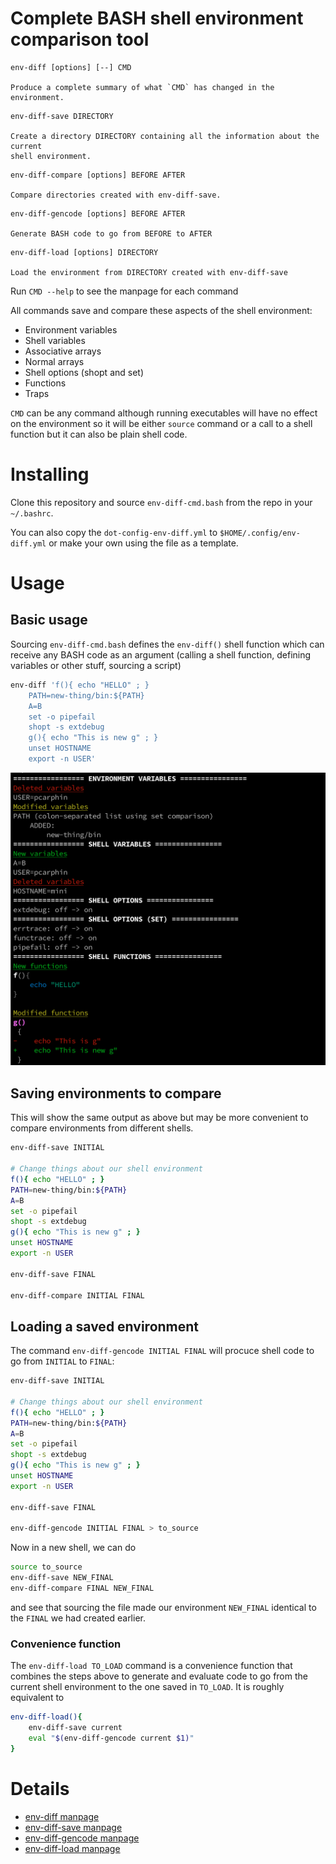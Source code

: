 # Complete BASH shell environment comparison tool

```
env-diff [options] [--] CMD

Produce a complete summary of what `CMD` has changed in the environment.
```

```
env-diff-save DIRECTORY

Create a directory DIRECTORY containing all the information about the current
shell environment.
```

```
env-diff-compare [options] BEFORE AFTER

Compare directories created with env-diff-save.
```

```
env-diff-gencode [options] BEFORE AFTER

Generate BASH code to go from BEFORE to AFTER
```

```
env-diff-load [options] DIRECTORY

Load the environment from DIRECTORY created with env-diff-save
```

Run `CMD --help` to see the manpage for each command

All commands save and compare these aspects of the shell environment:
- Environment variables
- Shell variables
- Associative arrays
- Normal arrays
- Shell options (shopt and set)
- Functions
- Traps

`CMD` can be any command although running executables will have no effect on
the environment so it will be either `source` command or a call to a shell
function but it can also be plain shell code.

# Installing

Clone this repository and source `env-diff-cmd.bash` from the repo in your
`~/.bashrc`.

You can also copy the `dot-config-env-diff.yml` to `$HOME/.config/env-diff.yml`
or make your own using the file as a template.

# Usage

## Basic usage

Sourcing `env-diff-cmd.bash` defines the `env-diff()` shell function which can receive
any BASH code as an argument (calling a shell function, defining variables or other stuff,
sourcing a script)

```sh
env-diff 'f(){ echo "HELLO" ; }
    PATH=new-thing/bin:${PATH}
    A=B
    set -o pipefail
    shopt -s extdebug
    g(){ echo "This is new g" ; }
    unset HOSTNAME
    export -n USER'
```

![example](example.png)

## Saving environments to compare

This will show the same output as above but may be more convenient to compare
environments from different shells.

```sh
env-diff-save INITIAL

# Change things about our shell environment
f(){ echo "HELLO" ; }
PATH=new-thing/bin:${PATH}
A=B
set -o pipefail
shopt -s extdebug
g(){ echo "This is new g" ; }
unset HOSTNAME
export -n USER

env-diff-save FINAL

env-diff-compare INITIAL FINAL
```

## Loading a saved environment

The command `env-diff-gencode INITIAL FINAL` will procuce shell code to go
from `INITIAL` to `FINAL`:

```sh
env-diff-save INITIAL

# Change things about our shell environment
f(){ echo "HELLO" ; }
PATH=new-thing/bin:${PATH}
A=B
set -o pipefail
shopt -s extdebug
g(){ echo "This is new g" ; }
unset HOSTNAME
export -n USER

env-diff-save FINAL

env-diff-gencode INITIAL FINAL > to_source
```

Now in a new shell, we can do
```sh
source to_source
env-diff-save NEW_FINAL
env-diff-compare FINAL NEW_FINAL
```
and see that sourcing the file made our environment `NEW_FINAL` identical to
the `FINAL` we had created earlier.

### Convenience function

The `env-diff-load TO_LOAD` command is a convenience function that combines
the steps above to generate and evaluate code to go from the current shell
environment to the one saved in `TO_LOAD`.  It is roughly equivalent to
```sh
env-diff-load(){
    env-diff-save current
    eval "$(env-diff-gencode current $1)"
}
```

# Details

- [env-diff manpage](env-diff.org)
- [env-diff-save manpage](env-diff-save.org)
- [env-diff-gencode manpage](env-diff-gencode.org)
- [env-diff-load manpage](env-diff-load.org)
